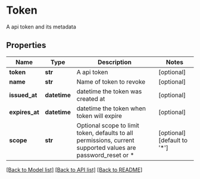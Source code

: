 # Token

A api token and its metadata
## Properties
Name | Type | Description | Notes
------------ | ------------- | ------------- | -------------
**token** | **str** | A api token | [optional] 
**name** | **str** | Name of token to revoke | [optional] 
**issued_at** | **datetime** | datetime the token was created at | [optional] 
**expires_at** | **datetime** | datetime the token when token will expire | [optional] 
**scope** | **str** | Optional scope to limit token, defaults to all permissions, current supported values are password_reset or * | [optional] [default to '*']

[[Back to Model list]](../README.md#documentation-for-models) [[Back to API list]](../README.md#documentation-for-api-endpoints) [[Back to README]](../README.md)


